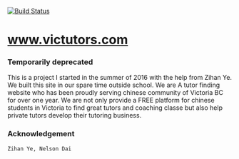 [![Build Status](https://travis-ci.org/waynezhang1995/Victutors.com.svg?branch=master)](https://travis-ci.org/waynezhang1995/Victutors.com)

# www.victutors.com

### Temporarily deprecated

This is a project I started in the summer of 2016 with the help from Zihan Ye. We built this site in our spare time outside school. We are A tutor finding website who has been proudly serving chinese community of Victoria BC for over one year. We are not only provide a FREE platform for chinese students in Victoria to find great tutors and coaching classe but also help private tutors develop their tutoring business.

### Acknowledgement

```Zihan Ye, Nelson Dai```
